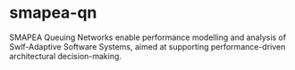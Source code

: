 # smapea-qn
SMAPEA Queuing Networks enable performance modelling and analysis of Swlf-Adaptive Software Systems, aimed at supporting performance-driven architectural decision-making.
